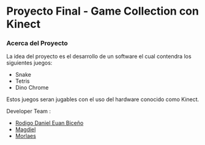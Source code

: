 # Proyecto Final - Game Collection con    Kinect

### Acerca del Proyecto
La idea del proyecto es el desarrollo de un software el cual contendra los siguientes juegos:

- Snake 
- Tetris
- Dino Chrome

Estos juegos seran jugables con el uso del hardware conocido como Kinect.

Developer Team :

- [Rodigo Daniel Euan Biceño](https://github.com/Rodr-Igo)
- [Magdiel]()
- [Morlaes]()

